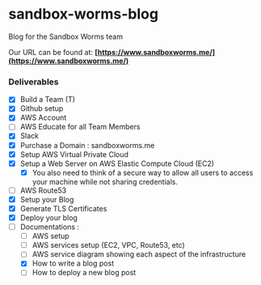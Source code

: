 # sandbox-worms-blog
Blog for the Sandbox Worms team

Our URL can be found at: **[https://www.sandboxworms.me/](https://www.sandboxworms.me/)**

### Deliverables

- [x] Build a Team (T)
- [x] Github setup
- [x] AWS Account
- [ ] AWS Educate for all Team Members
- [x] Slack
- [x] Purchase a Domain : sandboxworms.me
- [x] Setup AWS Virtual Private Cloud
- [x] Setup a Web Server on AWS Elastic Compute Cloud (EC2)
	- [x] You also need to think of a secure way to allow all users to access your machine while not
sharing credentials. 
- [ ] AWS Route53
- [x] Setup your Blog
- [x] Generate TLS Certificates
- [x] Deploy your blog
- [ ] Documentations : 
	- [ ] AWS setup
	- [ ] AWS services setup (EC2, VPC, Route53, etc)
	- [ ] AWS service diagram showing each aspect of the infrastructure
	- [x] How to write a blog post
	- [ ] How to deploy a new blog post